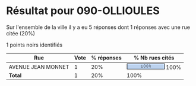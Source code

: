 # Résultat pour 090-OLLIOULES

Sur l'ensemble de la ville il y a eu 5 réponses dont 1 réponses avec une rue citée (20%)

1 points noirs identifiés

| Rue | Vote | % réponses | % Nb rues cités|
|-----|------|------------|----------------|
| AVENUE JEAN MONNET | 1 | 20% | <img src="../../img/bar_100.gif" />&nbsp;100%|
| **Total** | 1 | 20% | 100%|
